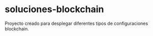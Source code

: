 # soluciones-blockchain

Proyecto creado para desplegar diferentes tipos de configuraciones blockchain.
